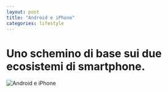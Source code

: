 ```yaml
---
layout: post
title: "Android e iPhone"
categories: lifestyle
---
```


# Uno schemino di base sui due ecosistemi di smartphone.


![Android e iPhone](https://raw.githubusercontent.com/marcofromsicily/blog/master/images/android-iphone.jpg)

